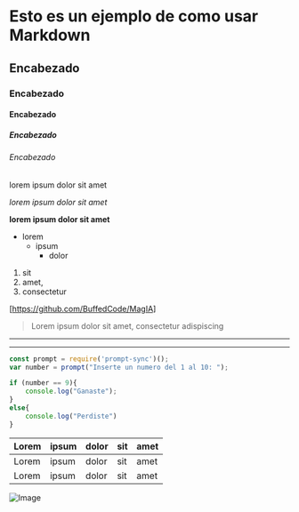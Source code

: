 <!-- RESOLUCION DE CONFLICTOS / COMUNICACION CON MARKDOWN
Sesion modulo_01 semana_02 11/03/2021-->

<!--Encabezados-->
# Esto es un ejemplo de como usar Markdown 
## Encabezado 
### Encabezado
#### Encabezado
##### Encabezado
###### Encabezado

<!--Tipos de texto-->
lorem ipsum dolor sit amet

*lorem ipsum dolor sit amet*

**lorem ipsum dolor sit amet**

<!--Listas-->
* lorem
    * ipsum
        * dolor 
1. sit
2. amet,
3. consectetur

<!--Enlace-->
[https://github.com/BuffedCode/MagIA]

<!--Citas-->
>Lorem ipsum dolor sit amet, consectetur adispiscing

<!--Lineas-->
___
---

<!--Codigo-->
```js
const prompt = require('prompt-sync')();
var number = prompt("Inserte un numero del 1 al 10: ");

if (number == 9){
    console.log("Ganaste");
}
else{
    console.log("Perdiste")
}
```

<!--Tablas-->

| Lorem | ipsum | dolor | sit | amet |
|---    |---    |---    |---  |---   |
| Lorem | ipsum | dolor | sit | amet |
| Lorem | ipsum | dolor | sit | amet |

<!--Imagenes-->

![Image](https://th.bing.com/th/id/R873ae97413e0d8e4b467a90c4e7f5772?rik=iJ2p3lgPXzfHzA&pid=ImgRaw)



